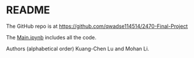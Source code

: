 # README

The GitHub repo is at https://github.com/qwadse114514/2470-Final-Project

The [Main.ipynb](Main.ipynb) includes all the code.

Authors (alphabetical order) Kuang-Chen Lu and Mohan Li.
